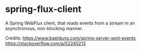 # spring-flux-client
 A Spring WebFlux client, that reads events from a stream in an asynchronous, non-blocking manner.
 
 Credits: 
 https://www.baeldung.com/spring-server-sent-events
 https://stackoverflow.com/a/52245213
